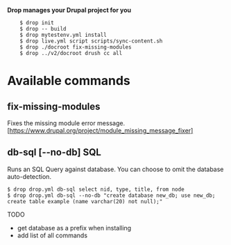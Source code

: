 **Drop manages your Drupal project for you**

```
	$ drop init
	$ drop -- build
	$ drop mytestenv.yml install
	$ drop live.yml script scripts/sync-content.sh
	$ drop ./docroot fix-missing-modules
	$ drop ../v2/docroot drush cc all
```

# Available commands

## fix-missing-modules
Fixes the missing module error message. [https://www.drupal.org/project/module_missing_message_fixer]

## db-sql [--no-db] SQL
Runs an SQL Query against database. You can choose to omit the database auto-detection.
```
$ drop drop.yml db-sql select nid, type, title, from node
$ drop drop.yml db-sql --no-db "create database new_db; use new_db; create table example (name varchar(20) not null);"

```


TODO
- get database as a prefix when installing
- add list of all commands
